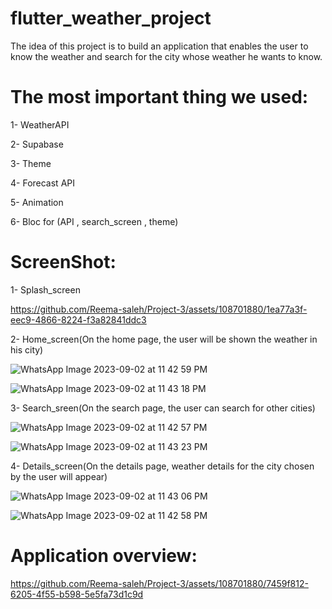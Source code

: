 # flutter_weather_project

The idea of ​​this project is to build an application that enables the user to know the weather and search for the city whose weather he wants to know.

# The most important thing we used:
1- WeatherAPI

2- Supabase

3- Theme

4- Forecast API

5- Animation

6- Bloc for (API , search_screen , theme)




# ScreenShot:

1- Splash_screen 




https://github.com/Reema-saleh/Project-3/assets/108701880/1ea77a3f-eec9-4866-8224-f3a82841ddc3




2- Home_screen(On the home page, the user will be shown the weather in his city)


![WhatsApp Image 2023-09-02 at 11 42 59 PM](https://github.com/Reema-saleh/Weather_Application/assets/108701880/d2f2f4f1-4374-49e4-b777-705253336ed3)


![WhatsApp Image 2023-09-02 at 11 43 18 PM](https://github.com/Reema-saleh/Weather_Application/assets/108701880/5593a195-f9b7-4ac3-bdbc-4d562027d908)


3- Search_sreen(On the search page, the user can search for other cities)


![WhatsApp Image 2023-09-02 at 11 42 57 PM](https://github.com/Reema-saleh/Weather_Application/assets/108701880/eae12c88-4b33-4d7e-8284-51c8445122b2)


![WhatsApp Image 2023-09-02 at 11 43 23 PM](https://github.com/Reema-saleh/Weather_Application/assets/108701880/0e663b03-8129-4477-9bb7-0a90f9e5a179)


4- Details_screen(On the details page, weather details for the city chosen by the user will appear)


![WhatsApp Image 2023-09-02 at 11 43 06 PM](https://github.com/Reema-saleh/Weather_Application/assets/108701880/1cf683df-70e1-482f-886d-833574b8bae7)

![WhatsApp Image 2023-09-02 at 11 42 58 PM](https://github.com/Reema-saleh/Weather_Application/assets/108701880/0f622c7e-d4b6-4eab-af1b-6ed8bdd2901b)





# Application overview:

https://github.com/Reema-saleh/Project-3/assets/108701880/7459f812-6205-4f55-b598-5e5fa73d1c9d


